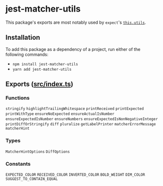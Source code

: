 # jest-matcher-utils

This package's exports are most notably used by `expect`'s [`this.utils`](https://jestjs.io/docs/expect#thisutils).

## Installation

To add this package as a dependency of a project, run either of the following commands:

- `npm install jest-matcher-utils`
- `yarn add jest-matcher-utils`

## Exports ([src/index.ts](https://github.com/facebook/jest/blob/HEAD/packages/jest-matcher-utils/src/index.ts))

### Functions

`stringify` `highlightTrailingWhitespace` `printReceived` `printExpected` `printWithType` `ensureNoExpected` `ensureActualIsNumber` `ensureExpectedIsNumber` `ensureNumbers` `ensureExpectedIsNonNegativeInteger` `printDiffOrStringify` `diff` `pluralize` `getLabelPrinter` `matcherErrorMessage` `matcherHint`

### Types

`MatcherHintOptions` `DiffOptions`

### Constants

`EXPECTED_COLOR` `RECEIVED_COLOR` `INVERTED_COLOR` `BOLD_WEIGHT` `DIM_COLOR` `SUGGEST_TO_CONTAIN_EQUAL`
